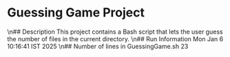 # Guessing Game Project
\n## Description
This project contains a Bash script that lets the user guess the number of files in the current directory.
\n## Run Information
Mon Jan  6 10:16:41 IST 2025
\n## Number of lines in GuessingGame.sh
23
